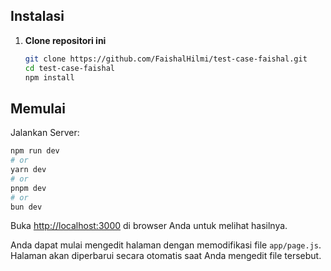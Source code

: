 ## Instalasi

1. **Clone repositori ini**

   ```bash
   git clone https://github.com/FaishalHilmi/test-case-faishal.git
   cd test-case-faishal
   npm install
   ```

## Memulai

Jalankan Server:

```bash
npm run dev
# or
yarn dev
# or
pnpm dev
# or
bun dev
```

Buka [http://localhost:3000](http://localhost:3000) di browser Anda untuk melihat hasilnya.

Anda dapat mulai mengedit halaman dengan memodifikasi file `app/page.js`. Halaman akan diperbarui secara otomatis saat Anda mengedit file tersebut.
